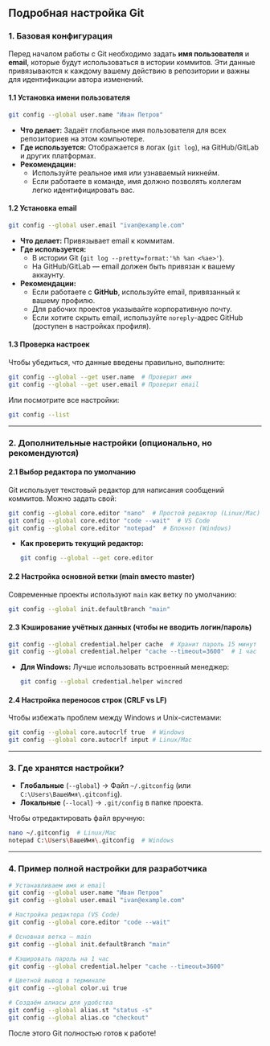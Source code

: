 ## **Подробная настройка Git**  

### **1. Базовая конфигурация**  
Перед началом работы с Git необходимо задать **имя пользователя** и **email**, которые будут использоваться в истории коммитов. Эти данные привязываются к каждому вашему действию в репозитории и важны для идентификации автора изменений.  

#### **1.1 Установка имени пользователя**  
```bash
git config --global user.name "Иван Петров"
```  
- **Что делает:** Задаёт глобальное имя пользователя для всех репозиториев на этом компьютере.  
- **Где используется:** Отображается в логах (`git log`), на GitHub/GitLab и других платформах.  
- **Рекомендации:**  
  - Используйте реальное имя или узнаваемый никнейм.  
  - Если работаете в команде, имя должно позволять коллегам легко идентифицировать вас.  

#### **1.2 Установка email**  
```bash
git config --global user.email "ivan@example.com"
```  
- **Что делает:** Привязывает email к коммитам.  
- **Где используется:**  
  - В истории Git (`git log --pretty=format:'%h %an <%ae>'`).  
  - На GitHub/GitLab — email должен быть привязан к вашему аккаунту.  
- **Рекомендации:**  
  - Если работаете с **GitHub**, используйте email, привязанный к вашему профилю.  
  - Для рабочих проектов указывайте корпоративную почту.  
  - Если хотите скрыть email, используйте `noreply`-адрес GitHub (доступен в настройках профиля).  

#### **1.3 Проверка настроек**  
Чтобы убедиться, что данные введены правильно, выполните:  
```bash
git config --global --get user.name  # Проверит имя
git config --global --get user.email # Проверит email
```  
Или посмотрите все настройки:  
```bash
git config --list
```  

---

### **2. Дополнительные настройки (опционально, но рекомендуются)**  

#### **2.1 Выбор редактора по умолчанию**  
Git использует текстовый редактор для написания сообщений коммитов. Можно задать свой:  
```bash
git config --global core.editor "nano"  # Простой редактор (Linux/Mac)
git config --global core.editor "code --wait"  # VS Code
git config --global core.editor "notepad"  # Блокнот (Windows)
```  
- **Как проверить текущий редактор:**  
  ```bash
  git config --global --get core.editor
  ```  

#### **2.2 Настройка основной ветки (main вместо master)**  
Современные проекты используют `main` как ветку по умолчанию:  
```bash
git config --global init.defaultBranch "main"
```  

#### **2.3 Кэширование учётных данных (чтобы не вводить логин/пароль)**  
```bash
git config --global credential.helper cache  # Хранит пароль 15 минут
git config --global credential.helper "cache --timeout=3600"  # 1 час
```  
- **Для Windows:** Лучше использовать встроенный менеджер:  
  ```bash
  git config --global credential.helper wincred
  ```  

#### **2.4 Настройка переносов строк (CRLF vs LF)**  
Чтобы избежать проблем между Windows и Unix-системами:  
```bash
git config --global core.autocrlf true  # Windows
git config --global core.autocrlf input # Linux/Mac
```  

---

### **3. Где хранятся настройки?**  
- **Глобальные** (`--global`) → Файл `~/.gitconfig` (или `C:\Users\ВашеИмя\.gitconfig`).  
- **Локальные** (`--local`) → `.git/config` в папке проекта.  

Чтобы отредактировать файл вручную:  
```bash
nano ~/.gitconfig  # Linux/Mac
notepad C:\Users\ВашеИмя\.gitconfig  # Windows
```  

---

### **4. Пример полной настройки для разработчика**  
```bash
# Устанавливаем имя и email
git config --global user.name "Иван Петров"
git config --global user.email "ivan@example.com"

# Настройка редактора (VS Code)
git config --global core.editor "code --wait"

# Основная ветка — main
git config --global init.defaultBranch "main"

# Кэшировать пароль на 1 час
git config --global credential.helper "cache --timeout=3600"

# Цветной вывод в терминале
git config --global color.ui true

# Создаём алиасы для удобства
git config --global alias.st "status -s"
git config --global alias.co "checkout"
```  

После этого Git полностью готов к работе!
